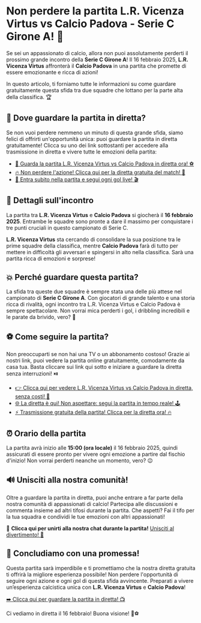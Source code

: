 # Non perdere la partita L.R. Vicenza Virtus vs Calcio Padova - Serie C Girone A! 🎉

Se sei un appassionato di calcio, allora non puoi assolutamente perderti il prossimo grande incontro della **Serie C Girone A**! Il 16 febbraio 2025, **L.R. Vicenza Virtus** affronterà il **Calcio Padova** in una partita che promette di essere emozionante e ricca di azioni!

In questo articolo, ti forniamo tutte le informazioni su come guardare gratuitamente questa sfida tra due squadre che lottano per la parte alta della classifica. 🏆

## 🎥 Dove guardare la partita in diretta?

Se non vuoi perdere nemmeno un minuto di questa grande sfida, siamo felici di offrirti un'opportunità unica: puoi guardare la partita in diretta gratuitamente! Clicca su uno dei link sottostanti per accedere alla trasmissione in diretta e vivere tutte le emozioni della partita:

- [🔴 Guarda la partita L.R. Vicenza Virtus vs Calcio Padova in diretta ora! ⚽](https://tinyurl.com/livestreamfreeo?st=L.R.+Vicenza+Virtus+vs+Calcio+Padova&si=ghc)
- [🔥 Non perdere l'azione! Clicca qui per la diretta gratuita del match! 🎯](https://tinyurl.com/livestreamfreeo?st=L.R.+Vicenza+Virtus+vs+Calcio+Padova&si=ghc)
- [🏅 Entra subito nella partita e segui ogni gol live! 🎬](https://tinyurl.com/livestreamfreeo?st=L.R.+Vicenza+Virtus+vs+Calcio+Padova&si=ghc)

## 📅 Dettagli sull'incontro

La partita tra **L.R. Vicenza Virtus** e **Calcio Padova** si giocherà il **16 febbraio 2025**. Entrambe le squadre sono pronte a dare il massimo per conquistare i tre punti cruciali in questo campionato di Serie C.

**L.R. Vicenza Virtus** sta cercando di consolidare la sua posizione tra le prime squadre della classifica, mentre **Calcio Padova** farà di tutto per mettere in difficoltà gli avversari e spingersi in alto nella classifica. Sarà una partita ricca di emozioni e sorprese!

## 💥 Perché guardare questa partita?

La sfida tra queste due squadre è sempre stata una delle più attese nel campionato di **Serie C Girone A**. Con giocatori di grande talento e una storia ricca di rivalità, ogni incontro tra L.R. Vicenza Virtus e Calcio Padova è sempre spettacolare. Non vorrai mica perderti i gol, i dribbling incredibili e le parate da brivido, vero? 🧤

## ⚽️ Come seguire la partita?

Non preoccuparti se non hai una TV o un abbonamento costoso! Grazie ai nostri link, puoi vedere la partita online gratuitamente, comodamente da casa tua. Basta cliccare sui link qui sotto e iniziare a guardare la diretta senza interruzioni! ⏯️

- [👉 Clicca qui per vedere L.R. Vicenza Virtus vs Calcio Padova in diretta, senza costi! 🔴](https://tinyurl.com/livestreamfreeo?st=L.R.+Vicenza+Virtus+vs+Calcio+Padova&si=ghc)
- [🌐 La diretta è qui! Non aspettare: segui la partita in tempo reale! 🕹️](https://tinyurl.com/livestreamfreeo?st=L.R.+Vicenza+Virtus+vs+Calcio+Padova&si=ghc)
- [⚡️ Trasmissione gratuita della partita! Clicca per la diretta ora! 🔥](https://tinyurl.com/livestreamfreeo?st=L.R.+Vicenza+Virtus+vs+Calcio+Padova&si=ghc)

## ⏰ Orario della partita

La partita avrà inizio alle **15:00 (ora locale)** il 16 febbraio 2025, quindi assicurati di essere pronto per vivere ogni emozione a partire dal fischio d'inizio! Non vorrai perderti neanche un momento, vero? 😉

## 🔊 Unisciti alla nostra comunità!

Oltre a guardare la partita in diretta, puoi anche entrare a far parte della nostra comunità di appassionati di calcio! Partecipa alle discussioni e commenta insieme ad altri tifosi durante la partita. Che aspetti? Fai il tifo per la tua squadra e condividi le tue emozioni con altri appassionati!

💬 **Clicca qui per unirti alla nostra chat durante la partita!** [Unisciti al divertimento! 🎉](https://tinyurl.com/livestreamfreeo?st=L.R.+Vicenza+Virtus+vs+Calcio+Padova&si=ghc)

## 🎯 Concludiamo con una promessa!

Questa partita sarà imperdibile e ti promettiamo che la nostra diretta gratuita ti offrirà la migliore esperienza possibile! Non perdere l'opportunità di seguire ogni azione e ogni gol di questa sfida avvincente. Preparati a vivere un’esperienza calcistica unica con **L.R. Vicenza Virtus** e **Calcio Padova**!

[➡️ Clicca qui per guardare la partita in diretta! 📺](https://tinyurl.com/livestreamfreeo?st=L.R.+Vicenza+Virtus+vs+Calcio+Padova&si=ghc)

Ci vediamo in diretta il 16 febbraio! Buona visione! 🎉⚽

